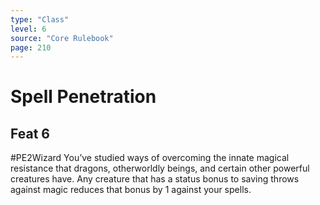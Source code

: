 ```yaml
---
type: "Class"
level: 6
source: "Core Rulebook"
page: 210
---
```

# Spell Penetration
## Feat 6
#PE2Wizard
You’ve studied ways of overcoming the innate magical resistance that dragons, otherworldly beings, and certain other powerful creatures have. Any creature that has a status bonus to saving throws against magic reduces that bonus by 1 against your spells.
